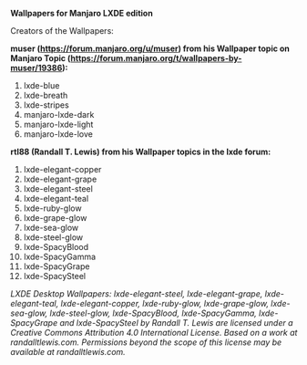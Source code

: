 **Wallpapers for Manjaro LXDE edition**

Creators of the Wallpapers:

**muser (https://forum.manjaro.org/u/muser) from his Wallpaper topic on Manjaro Topic (https://forum.manjaro.org/t/wallpapers-by-muser/19386):**

1. lxde-blue
2. lxde-breath
3. lxde-stripes
4. manjaro-lxde-dark
5. manjaro-lxde-light 
6. manjaro-lxde-love

**rtl88 (Randall T. Lewis) from his Wallpaper topics in the lxde forum:**

1. lxde-elegant-copper
2. lxde-elegant-grape
3. lxde-elegant-steel
4. lxde-elegant-teal
5. lxde-ruby-glow
6. lxde-grape-glow
7. lxde-sea-glow
8. lxde-steel-glow
9. lxde-SpacyBlood
10. lxde-SpacyGamma
11. lxde-SpacyGrape
12. lxde-SpacySteel

*LXDE Desktop Wallpapers: lxde-elegant-steel, lxde-elegant-grape, lxde-elegant-teal, lxde-elegant-copper, lxde-ruby-glow, lxde-grape-glow, lxde-sea-glow, lxde-steel-glow, lxde-SpacyBlood, lxde-SpacyGamma, lxde-SpacyGrape and lxde-SpacySteel by Randall T. Lewis are licensed under a Creative Commons Attribution 4.0 International License.
Based on a work at randalltlewis.com.
Permissions beyond the scope of this license may be available at randalltlewis.com.*
